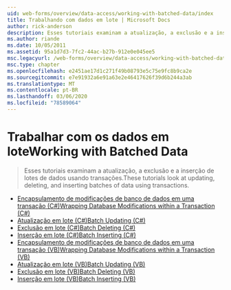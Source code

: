 ```yaml
---
uid: web-forms/overview/data-access/working-with-batched-data/index
title: Trabalhando com dados em lote | Microsoft Docs
author: rick-anderson
description: Esses tutoriais examinam a atualização, a exclusão e a inserção de lotes de dados usando transações.
ms.author: riande
ms.date: 10/05/2011
ms.assetid: 95a1d7d3-7fc2-44ac-b27b-912e0e045ee5
msc.legacyurl: /web-forms/overview/data-access/working-with-batched-data
msc.type: chapter
ms.openlocfilehash: e2451ae17d1c271f49b08793e5c75e9fc8b9ca2e
ms.sourcegitcommit: e7e91932a6e91a63e2e46417626f39d6b244a3ab
ms.translationtype: MT
ms.contentlocale: pt-BR
ms.lasthandoff: 03/06/2020
ms.locfileid: "78589064"
---
```

# <a name="working-with-batched-data"></a><span data-ttu-id="05b96-103">Trabalhar com os dados em lote</span><span class="sxs-lookup"><span data-stu-id="05b96-103">Working with Batched Data</span></span>

> <span data-ttu-id="05b96-104">Esses tutoriais examinam a atualização, a exclusão e a inserção de lotes de dados usando transações.</span><span class="sxs-lookup"><span data-stu-id="05b96-104">These tutorials look at updating, deleting, and inserting batches of data using transactions.</span></span>

- [<span data-ttu-id="05b96-105">Encapsulamento de modificações de banco de dados em uma transação (C#)</span><span class="sxs-lookup"><span data-stu-id="05b96-105">Wrapping Database Modifications within a Transaction (C#)</span></span>](wrapping-database-modifications-within-a-transaction-cs.md)
- [<span data-ttu-id="05b96-106">Atualização em lote (C#)</span><span class="sxs-lookup"><span data-stu-id="05b96-106">Batch Updating (C#)</span></span>](batch-updating-cs.md)
- [<span data-ttu-id="05b96-107">Exclusão em lote (C#)</span><span class="sxs-lookup"><span data-stu-id="05b96-107">Batch Deleting (C#)</span></span>](batch-deleting-cs.md)
- [<span data-ttu-id="05b96-108">Inserção em lote (C#)</span><span class="sxs-lookup"><span data-stu-id="05b96-108">Batch Inserting (C#)</span></span>](batch-inserting-cs.md)
- [<span data-ttu-id="05b96-109">Encapsulamento de modificações de banco de dados em uma transação (VB)</span><span class="sxs-lookup"><span data-stu-id="05b96-109">Wrapping Database Modifications within a Transaction (VB)</span></span>](wrapping-database-modifications-within-a-transaction-vb.md)
- [<span data-ttu-id="05b96-110">Atualização em lote (VB)</span><span class="sxs-lookup"><span data-stu-id="05b96-110">Batch Updating (VB)</span></span>](batch-updating-vb.md)
- [<span data-ttu-id="05b96-111">Exclusão em lote (VB)</span><span class="sxs-lookup"><span data-stu-id="05b96-111">Batch Deleting (VB)</span></span>](batch-deleting-vb.md)
- [<span data-ttu-id="05b96-112">Inserção em lote (VB)</span><span class="sxs-lookup"><span data-stu-id="05b96-112">Batch Inserting (VB)</span></span>](batch-inserting-vb.md)
